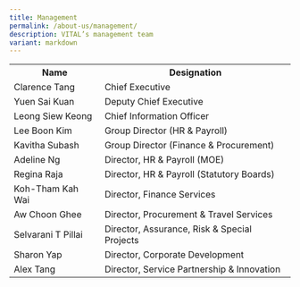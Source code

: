 ```yaml
---
title: Management
permalink: /about-us/management/
description: VITAL’s management team
variant: markdown
---
```

<table class="vital-table-1">
   <tbody>
      <tr>
         <th>
            Name
         </th>
         <th>
            Designation
         </th>
      </tr>
      <tr>
         <td>
            Clarence Tang 
         </td>
         <td>
            Chief Executive
         </td>
      </tr>
      <tr>
         <td>Yuen Sai Kuan </td>
         <td>
            Deputy Chief Executive
         </td>
      </tr>
      <tr>
         <td>
            Leong Siew Keong
         </td>
         <td>
            Chief Information Officer
         </td>
      </tr>
      <tr>
         <td>Lee Boon Kim</td>
         <td>Group Director (HR &amp; Payroll)      
         </td>
      </tr>
      <tr>
         <td>
            Kavitha Subash
         </td>
         <td>
            Group Director (Finance &amp; Procurement)
         </td>
      </tr>
      <tr>
         <td>
            Adeline Ng        
         </td>
         <td>
            Director, HR &amp; Payroll (MOE)
         </td>
      </tr>
      <tr>
         <td>
            Regina Raja         
         </td>
         <td>
            Director, HR &amp; Payroll (Statutory Boards)
         </td>
      </tr>
      <tr>
         <td>
            Koh-Tham Kah Wai       
         </td>
         <td>
            Director, Finance Services
         </td>
      </tr>
      <tr>
         <td>
           Aw Choon Ghee         
         </td>
         <td>
            Director, Procurement &amp; Travel Services
         </td>
      </tr>
      <tr>
         <td>
            Selvarani T Pillai
         </td>
         <td>
            Director, Assurance, Risk &amp; Special Projects
         </td>
      </tr>		 
		 <tr>
         <td>
            Sharon Yap
         </td>
         <td>
            Director, Corporate Development
         </td>
      </tr>		 
		  <tr>
         <td>
            Alex Tang
         </td>
         <td>
            Director, Service Partnership &amp; Innovation
         </td>
      </tr>		
   </tbody>
</table>